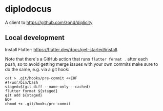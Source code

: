 # diplodocus

A client to https://github.com/zond/diplicity

## Local development

Install Flutter: https://flutter.dev/docs/get-started/install.

Note that there's a GitHub action that runs `flutter format .` after each push, so to avoid getting merge issues with your own commits make sure to do the same, e.g. via a git hook:

```
cat > .git/hooks/pre-commit <<EOF
#!/usr/bin/bash
staged=$(git diff --name-only --cached)
flutter format ${staged}
git add ${staged}
EOF
chmod +x .git/hooks/pre-commit
```
